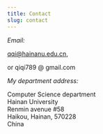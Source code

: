 ```yaml
---
title: Contact
slug: contact
---
```


*Email:*

qqi@hainanu.edu.cn, 

or qiqi789 @ gmail.com

*My department address:*

Computer Science department <br>
Hainan University  <br>
Renmin avenue #58  <br>
Haikou, Hainan, 570228 <br>
China


